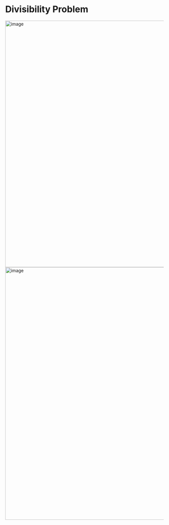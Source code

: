 # Divisibility Problem #
<img width="780" alt="image" src="https://github.com/user-attachments/assets/7e39f296-b1df-4d49-84ab-dce032f64be5">
<img width="799" alt="image" src="https://github.com/user-attachments/assets/a1ce94b0-4400-4980-a8ae-a0aa4a92ff5c">
